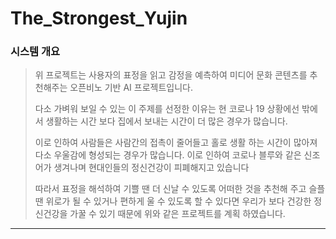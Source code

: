 # The_Strongest_Yujin

### 시스템 개요

> 위 프로젝트는 사용자의 표정을 읽고 감정을 예측하여 미디어 문화 콘텐츠를 추천해주는 오픈비노 기반 AI 프로젝트입니다. 
>
> 다소 가벼워 보일 수 있는 이 주제를 선정한 이유는 현 코로나 19 상황에선 밖에서 생활하는 시간 보다 집에서 보내는 시간이 더 많은 경우가 많습니다. 
>
> 이로 인하여 사람들은 사람간의 접촉이 줄어들고 홀로 생활 하는 시간이 많아져 다소 우울감에 형성되는 경우가 많습니다. 이로 인하여 코로나 블루와 같은 신조어가 생겨나며 현대인들의 정신건강이 피폐해지고 있습니다
>
> 따라서 표정을 해석하여 기쁠 땐 더 신날 수 있도록 어떠한 것을 추천해 주고 슬플 땐 위로가 될 수 있거나 편하게 울 수 있도록 할 수 있다면 우리가 보다 건강한 정신건강을 가꿀 수 있기 때문에 위와 같은 프로젝트를 계획 하였습니다.

-----------------------------------

###
